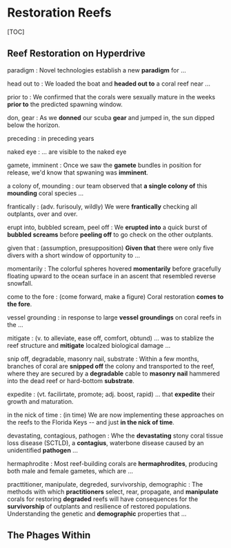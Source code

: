 # Restoration Reefs

[TOC]

## Reef Restoration on Hyperdrive

paradigm
: Novel technologies establish a new **paradigm** for ...

head out to
: We loaded the boat and **headed out to** a coral reef near ...

prior to
: We confirmed that the corals were sexually mature in the weeks **prior to** the predicted spawning window.

don, gear
: As we **donned** our scuba **gear** and jumped in, the sun dipped below the horizon.

preceding
: in preceding years

naked eye
: ... are visible to the naked eye

gamete, imminent
: Once we saw the **gamete** bundles in position for release, we'd know that spwaning was **imminent**.

a colony of, mounding
: our team observed that **a single colony of** this **mounding** coral species ...

frantically
: (adv. furisouly, wildly) We were **frantically** checking all outplants, over and over.

erupt into, bubbled scream, peel off
: We **erupted into** a quick burst of **bubbled screams** before **peeling off** to go check on the other outplants.

given that
: (assumption, presupposition) **Given that** there were only five divers with a short window of opportunity to ...

momentarily
: The colorful spheres hovered **momentarily** before gracefully floating upward to the ocean surface in an ascent that resembled reverse snowfall.

come to the fore
: (come forward, make a figure) Coral restoration **comes to the fore**.

vessel grounding
: in response to large **vessel groundings** on coral reefs in the ...

mitigate
: (v. to alleviate, ease off, comfort, obtund) ... was to stablize the reef structure and **mitigate** localzed biological damage ...

snip off, degradable, masonry nail, substrate
: Within a few months, branches of coral are **snipped off** the colony and transported to the reef, where they are secured by a **degradable** cable to **masonry nail** hammered into the dead reef or hard-bottom **substrate**.

expedite
: (vt. facilirtate, promote; adj. boost, rapid) ... that **expedite** their growth and maturation.

in the nick of time
: (in time) We are now implementing these approaches on the reefs to the Florida Keys -- and just **in the nick of time**.

devastating, contagious, pathogen
: Whe the **devastating** stony coral tissue loss disease (SCTLD), a **contagius**, waterbone disease caused by an unidentified **pathogen** ...

hermaphrodite
: Most reef-building corals are **hermaphrodites**, producing both male and female gametes, which are ...

practtitioner, manipulate, degreded, survivorship, demographic
: The methods with which **practitioners** select, rear, propagate, and **manipulate** corals for restoring **degraded** reefs will have consequences for the **survivorship** of outplants and resilience of restored populations. Understanding the genetic and **demographic** properties that ...

## The Phages Within


